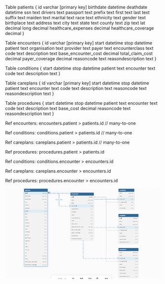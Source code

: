 Table patients {
  id varchar [primary key]
  birthdate datetime
  deathdate datetime
  ssn text
  drivers text
  passport text
  prefix text
  first text
  last text
  suffix text
  maiden text
  marital text
  race text
  ethnicity text
  gender text
  birthplace text
  address text
  city text
  state text
  county text
  zip text
  lat decimal
  long decimal
  healthcare_expenses decimal
  healthcare_coverage decimal
}

Table encounters {
  id varchar [primary key]
  start datetime
  stop datetime
  patient text
  organisation text
  provider text
  payer text
  encounterclass text
  code text
  description text
  base_encounter_cost decimal
  total_claim_cost decimal
  payer_coverage decimal
  reasoncode text
  reasondescription text
}

Table conditions {
  start datetime
  stop datetime
  patient text
  encounter text
  code text
  description text
}


Table careplans {
  id varchar [primary key]
  start datetime
  stop datetime
  patient text
  encounter text
  code text
  description text
  reasoncode text
  reasondescription text
}



Table procedures {
  start datetime
  stop datetime
  patient text
  encounter text
  code text
  description text
  base_cost decimal
  reasoncode text
  reasondescription text
}


Ref encounters: encounters.patient > patients.id // many-to-one

Ref conditions: conditions.patient > patients.id // many-to-one

Ref careplans: careplans.patient > patients.id // many-to-one

Ref procedures: procedures.patient > patients.id

Ref conditions: conditions.encounter > encounters.id

Ref careplans: careplans.encounter > encounters.id

Ref procedures: procedures.encounter > encounters.id


![alt text](image.png)
